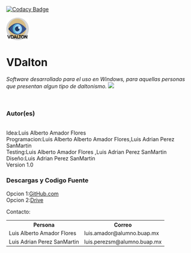 
[![Codacy Badge](https://api.codacy.com/project/badge/Grade/9815e7ee9b4849a59145552d81e74119)](https://app.codacy.com/manual/LuisAlbertoAmadorFlores/VDalton?utm_source=github.com&utm_medium=referral&utm_content=LuisAlbertoAmadorFlores/VDalton&utm_campaign=Badge_Grade_Dashboard)

<img src="https://github.com/LuisAlbertoAmadorFlores/VDalton/blob/master/VDalton.png"  width="60" height="60">

<h1><b>VDalton</b></h1>
<em>Software desarrollado para el uso en Windows, para aquellas personas que presentan algun tipo de daltonismo.</em>
<a href="https://www.codacy.com/manual/LuisAlbertoAmadorFlores/VDalton?utm_source=github.com&amp;utm_medium=referral&amp;utm_content=LuisAlbertoAmadorFlores/VDalton&amp;utm_campaign=Badge_Grade"><img src="https://app.codacy.com/project/badge/Grade/e5e6d4e8f62e47268c7c9a0385aea5be"/></a>

<br><b><h3>Autor(es)</h3></b>
<br>Idea:Luis Alberto Amador Flores
<br>Programacion:Luis Alberto Alberto Amador Flores,Luis Adrian Perez SanMartin
<br>Testing:Luis Alberto Amador Flores ,Luis Adrian Perez SanMartin
<br>Diseño:Luis Adrian Perez SanMartin
<br>Version 1.0
<br><b><h3>Descargas y Codigo Fuente</h3></b>

Opcion 1:<a href="https://github.com/LuisAlbertoAmadorFlores/VDalton">GitHub.com</a><br>
Opcion 2:<a href="https://drive.google.com/open?id=1KDWu1mYSR66w_KCKsDza6V-VB4ghInuB">Drive</a>

Contacto:
<table>
<tr><th>Persona</th><th>Correo</th></tr>
<tr><td>Luis Alberto Amador Flores</td><td>luis.amador@alumno.buap.mx</td></tr>
<tr><td>Luis Adrian Perez SanMartin</td><td>luis.perezsm@alumno.buap.mx</td></tr>
</table>


